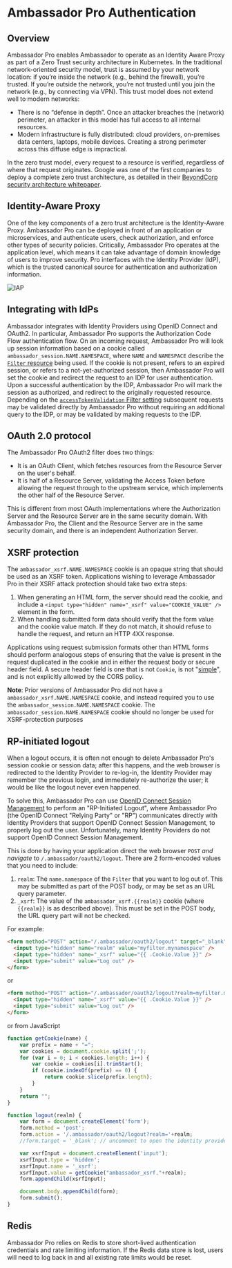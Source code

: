 # Ambassador Pro Authentication

## Overview

Ambassador Pro enables Ambassador to operate as an Identity Aware Proxy as part of a Zero Trust security architecture in Kubernetes. In the traditional network-oriented security model, trust is assumed by your network location:  if you’re inside the network (e.g., behind the firewall), you’re trusted. If you’re outside the network, you’re not trusted until you join the network (e.g., by connecting via VPN). This trust model does not extend well to modern networks:

* There is no “defense in depth”. Once an attacker breaches the (network) perimeter, an attacker in this model has full access to all internal resources.
* Modern infrastructure is fully distributed: cloud providers, on-premises data centers, laptops, mobile devices. Creating a strong perimeter across this diffuse edge is impractical.

In the zero trust model, every request to a resource is verified, regardless of where that request originates. Google was one of the first companies to deploy a complete zero trust architecture, as detailed in their [BeyondCorp security architecture whitepaper](https://ai.google/research/pubs/pub43231).

## Identity-Aware Proxy
One of the key components of a zero trust architecture is the Identity-Aware Proxy. Ambassador Pro can be deployed in front of an application or microservices, and authenticate users, check authorization, and enforce other types of security policies. Critically, Ambassador Pro operates at the application level, which means it can take advantage of domain knowledge of users to improve security. Pro interfaces with the Identity Provider (IdP), which is the trusted canonical source for authentication and authorization information.


![IAP](/doc-images/pro-iap.png)

## Integrating with IdPs

Ambassador integrates with Identity Providers using OpenID Connect and OAuth2. In particular, Ambassador Pro supports the Authorization Code Flow authentication flow.  On an incoming request, Ambassador Pro will look up session information based on a cookie called `ambassador_session.NAME.NAMESPACE`, where `NAME` and `NAMESPACE` describe the [`Filter` resource](reference/filter-reference#filter-type-oauth2) being used.  If the cookie is not present, refers to an expired session, or refers to a not-yet-authorized session, then Ambassador Pro will set the cookie and redirect the request to an IDP for user authentication.  Upon a successful authentication by the IDP, Ambassador Pro will mark the session as authorized, and redirect to the originally requested resource.  Depending on the [`accessTokenValidation` Filter setting](reference/filter-reference#oauth2-global-arguments) subsequent requests may be validated directly by Ambassador Pro without requiring an additional query to the IDP, or may be validated by making requests to the IDP.

## OAuth 2.0 protocol

The Ambassador Pro OAuth2 filter does two things:

* It is an OAuth Client, which fetches resources from the Resource Server on the user's behalf.
* It is half of a Resource Server, validating the Access Token before allowing the request through to the upstream service, which implements the other half of the Resource Server.

This is different from most OAuth implementations where the Authorization Server and the Resource Server are in the same security domain. With Ambassador Pro, the Client and the Resource Server are in the same security domain, and there is an independent Authorization Server.

## XSRF protection

The `ambassador_xsrf.NAME.NAMESPACE` cookie is an opaque string that should be used as an XSRF token.  Applications wishing to leverage Ambassador Pro in their XSRF attack protection should take two extra steps:

 1. When generating an HTML form, the server should read the cookie, and include a `<input type="hidden" name="_xsrf" value="COOKIE_VALUE" />` element in the form.
 2. When handling submitted form data should verify that the form value and the cookie value match.  If they do not match, it should refuse to handle the request, and return an HTTP 4XX response.

Applications using request submission formats other than HTML forms
should perform analogous steps of ensuring that the value is present
in the request duplicated in the cookie and in either the request body
or secure header field.  A secure header field is one that is not
`Cookie`, is not "[simple][simple-header]", and is not explicitly
allowed by the CORS policy.

[simple-header]: https://www.w3.org/TR/cors/#simple-header

**Note**: Prior versions of Ambassador Pro did not have a
`ambassador_xsrf.NAME.NAMESPACE` cookie, and instead required you to
use the `ambassador_session.NAME.NAMESPACE` cookie.  The
`ambassador_session.NAME.NAMESPACE` cookie should no longer be used
for XSRF-protection purposes

## RP-initiated logout

When a logout occurs, it is often not enough to delete Ambassador
Pro's session cookie or session data; after this happens, and the web
browser is redirected to the Identity Provider to re-log-in, the
Identity Provider may remember the previous login, and immediately
re-authorize the user; it would be like the logout never even
happened.

To solve this, Ambassador Pro can use [OpenID Connect Session
Management][oidc-session] to perform an "RP-Initiated Logout", where
Ambassador Pro (the OpenID Connect "Relying Party" or "RP")
communicates directly with Identity Providers that support OpenID
Connect Session Management, to properly log out the user.
Unfortunately, many Identity Providers do not support OpenID Connect
Session Management.

[oidc-session]: https://openid.net/specs/openid-connect-session-1_0.html

This is done by having your application direct the web browser `POST`
*and navigate* to `/.ambassador/oauth2/logout`.  There are 2
form-encoded values that you need to include:

 1. `realm`: The `name.namespace` of the `Filter` that you want to log
    out of.  This may be submitted as part of the POST body, or may be set as an URL query parameter.
 2. `_xsrf`: The value of the `ambassador_xsrf.{{realm}}` cookie
    (where `{{realm}}` is as described above).  This must be set in the POST body, the URL query part will not be checked.

For example:

```html
<form method="POST" action="/.ambassador/oauth2/logout" target="_blank">
  <input type="hidden" name="realm" value="myfilter.mynamespace" />
  <input type="hidden" name="_xsrf" value="{{ .Cookie.Value }}" />
  <input type="submit" value="Log out" />
</form>
```

or

```html
<form method="POST" action="/.ambassador/oauth2/logout?realm=myfilter.mynamespace" target="_blank">
  <input type="hidden" name="_xsrf" value="{{ .Cookie.Value }}" />
  <input type="submit" value="Log out" />
</form>
```

or from JavaScript

```js
function getCookie(name) {
    var prefix = name + "=";
    var cookies = document.cookie.split(';');
    for (var i = 0; i < cookies.length; i++) {
        var cookie = cookies[i].trimStart();
        if (cookie.indexOf(prefix) == 0) {
            return cookie.slice(prefix.length);
        }
    }
    return "";
}

function logout(realm) {
    var form = document.createElement('form');
    form.method = 'post';
    form.action = '/.ambassador/oauth2/logout?realm='+realm;
    //form.target = '_blank'; // uncomment to open the identity provider's page in a new tab

    var xsrfInput = document.createElement('input');
    xsrfInput.type = 'hidden';
    xsrfInput.name = '_xsrf';
    xsrfInput.value = getCookie("ambassador_xsrf."+realm);
    form.appendChild(xsrfInput);

    document.body.appendChild(form);
    form.submit();
}
```

## Redis

Ambassador Pro relies on Redis to store short-lived authentication credentials and rate limiting information. If the Redis data store is lost, users will need to log back in and all existing rate limits would be reset.

